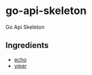 # go-api-skeleton

Go Api Skeleton

## Ingredients

- [echo](https://github.com/labstack/echo)
- [viper](https://github.com/spf13/viper)